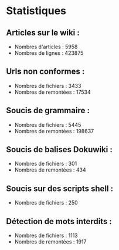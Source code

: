 # Statistiques

## Articles sur le wiki :

  * Nombres d'articles : 5958
  * Nombres de lignes : 423875

## Urls non conformes :

  * Nombres de fichiers : 3433
  * Nombres de remontées : 17534

## Soucis de grammaire :

  * Nombres de fichiers : 5445
  * Nombres de remontées : 198637

## Soucis de balises Dokuwiki :

  * Nombres de fichiers : 301
  * Nombres de remontées : 434

## Soucis sur des scripts shell :

  * Nombres de fichiers : 250

## Détection de mots interdits :

  * Nombres de fichiers : 1113
  * Nombres de remontées : 1917

